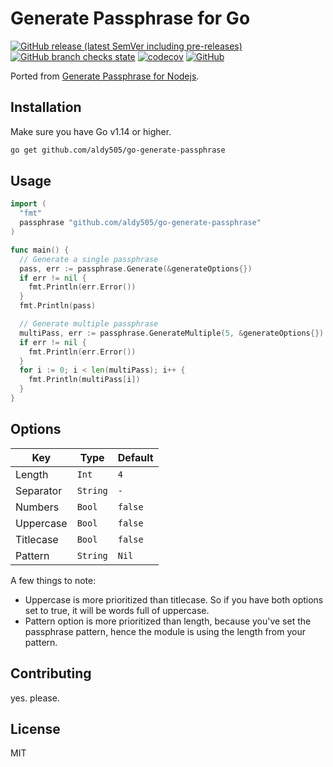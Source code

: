# Generate Passphrase for Go

[![GitHub release (latest SemVer including pre-releases)](https://img.shields.io/github/v/release/aldy505/go-generate-passphrase?include_prereleases)](https://github.com/aldy505/go-generate-passphrase/releases) [![GitHub branch checks state](https://img.shields.io/github/checks-status/aldy505/go-generate-passphrase/master)](https://github.com/aldy505/go-generate-passphrase/actions) [![codecov](https://codecov.io/gh/aldy505/go-generate-passphrase/branch/master/graph/badge.svg?token=DV7VhMgdAp)](https://codecov.io/gh/aldy505/go-generate-passphrase) [![GitHub](https://img.shields.io/github/license/aldy505/go-generate-passphrase)](https://github.com/aldy505/go-generate-passphrase/blob/master/LICENSE)

Ported from [Generate Passphrase for Nodejs](https://github.com/aldy505/generate-passphrase).

## Installation

Make sure you have Go v1.14 or higher.

```bash
go get github.com/aldy505/go-generate-passphrase
```

## Usage

```go
import (
  "fmt"
  passphrase "github.com/aldy505/go-generate-passphrase"
)

func main() {
  // Generate a single passphrase
  pass, err := passphrase.Generate(&generateOptions{})
  if err != nil {
    fmt.Println(err.Error())
  }
  fmt.Println(pass)

  // Generate multiple passphrase
  multiPass, err := passphrase.GenerateMultiple(5, &generateOptions{})
  if err != nil {
    fmt.Println(err.Error())
  }
  for i := 0; i < len(multiPass); i++ {
    fmt.Println(multiPass[i])
  }
}
```

## Options

| Key | Type | Default |
| --- | --- | --- |
| Length | `Int` | `4` |
| Separator | `String` | `-` |
| Numbers | `Bool` | `false` |
| Uppercase | `Bool` | `false` |
| Titlecase | `Bool` | `false` |
| Pattern | `String` | `Nil` |

A few things to note:

* Uppercase is more prioritized than titlecase. So if you have both options set to true, it will be words full of uppercase.
* Pattern option is more prioritized than length, because you've set the passphrase pattern, hence the module is using the length from your pattern.

## Contributing

yes. please.

## License

MIT